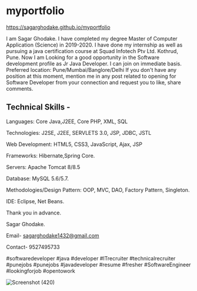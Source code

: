 # myportfolio
https://sagarghodake.github.io/myportfolio

I am Sagar Ghodake. I have completed my degree Master of Computer Application (Science) in 2019-2020. I have done my internship as well as pursuing a java certification course at Squad Infotech Ptv Ltd. Kothrud, Pune. Now I am Looking for a good opportunity in the Software development profile as Jr Java Developer. I can join on immediate basis.
Preferred location: Pune/Mumbai/Banglore/Delhi If you don't have any position at this moment, mention me in any post related to opening for Software Developer from your connection and request you to like, share comments.

Technical Skills -
---------
Languages: Core Java,J2EE, Core PHP, XML, SQL

Technologies: J2SE, J2EE, SERVLETS 3.0, JSP, JDBC, JSTL

Web Development: HTML5, CSS3, JavaScript, Ajax, JSP

Frameworks: Hibernate,Spring Core.

Servers: Apache Tomcat 8/8.5

Database: MySQL 5.6/5.7.

Methodologies/Design Pattern: OOP, MVC, DAO, Factory Pattern, Singleton.

IDE: Eclipse, Net Beans.

Thank you in advance.

Sagar Ghodake.

Email- sagarghodake1432@gmail.com

Contact- 9527495733

#softwaredeveloper #java #developer #ITrecruiter #technicalrecruiter #punejobs #punejobs #javadeveloper #resume #fresher #SoftwareEngineer #lookingforjob #opentowork

![Screenshot (420)](https://user-images.githubusercontent.com/60310009/91991374-7091ee80-ed50-11ea-9346-9829de077de9.png)
